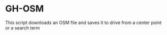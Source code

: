 # GH-OSM
This script downloads an OSM file and saves it to drive from a center point or a search term
